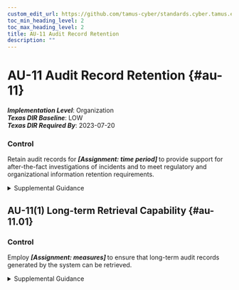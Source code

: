 ```yaml
---
custom_edit_url: https://github.com/tamus-cyber/standards.cyber.tamus.edu/tree/main/static/content/tamus.edu/TAMUS_profile.xml
toc_min_heading_level: 2
toc_max_heading_level: 2
title: AU-11 Audit Record Retention
description: ""
---
```


# AU-11 Audit Record Retention {#au-11}

_**Implementation Level**_: Organization\
_**Texas DIR Baseline**_: LOW\
_**Texas DIR Required By**_: 2023-07-20

### Control

Retain audit records for <strong>                  <em>[Assignment: time period]</em>               </strong> to provide support for after-the-fact investigations of incidents and to meet regulatory and organizational information retention requirements.

<details>
  <summary>Supplemental Guidance</summary>

Organizations retain audit records until it is determined that the records are no longer needed for administrative, legal, audit, or other operational purposes. This includes the retention and availability of audit records relative to Freedom of Information Act (FOIA) requests, subpoenas, and law enforcement actions. Organizations develop standard categories of audit records relative to such types of actions and standard response processes for each type of action. The National Archives and Records Administration (NARA) General Records Schedules provide federal policy on records retention.

</details>

## AU-11(1) Long-term Retrieval Capability {#au-11.01}

### Control

Employ <strong>                     <em>[Assignment: measures]</em>                  </strong> to ensure that long-term audit records generated by the system can be retrieved.

<details>
  <summary>Supplemental Guidance</summary>

Organizations need to access and read audit records requiring long-term storage (on the order of years). Measures employed to help facilitate the retrieval of audit records include converting records to newer formats, retaining equipment capable of reading the records, and retaining the necessary documentation to help personnel understand how to interpret the records.

</details>

